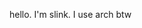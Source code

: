 hello. I'm slink.
I use arch btw


<!---
SlinkousArt/SlinkousArt is a ✨ special ✨ repository because its `README.md` (this file) appears on your GitHub profile.
You can click the Preview link to take a look at your changes.
--->
